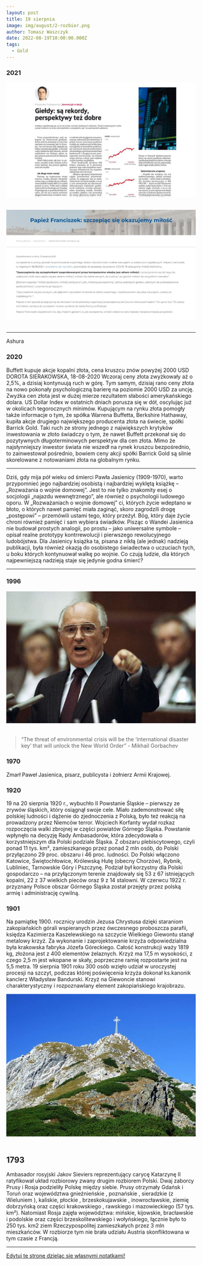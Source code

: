 ```yaml
---
layout: post
title: 19 sierpnia
image: img/august/2-rozbior.png
author: Tomasz Waszczyk
date: 2022-08-19T10:00:00.000Z
tags:
  - Gold
---
```


### 2021

<img src="./img/august/wiecznewzrosty.jpeg"><br><br>

<img src="./img/august/milosc_franciszka.jpg"><br><br>

---

Ashura
### 2020

Buffett kupuje akcje kopalni złota, cena kruszcu znów powyżej 2000 USD
DOROTA SIERAKOWSKA, 18-08-2020
Wczoraj ceny złota zwyżkowały aż o 2,5%, a dzisiaj kontynuują ruch w górę. Tym samym, dzisiaj rano ceny złota na nowo pokonały psychologiczną barierę na poziomie 2000 USD za uncję.
Zwyżka cen złota jest w dużej mierze rezultatem słabości amerykańskiego dolara. US Dollar Index w ostatnich dniach porusza się w dół, oscylując już w okolicach tegorocznych minimów.
Kupującym na rynku złota pomogły także informacje o tym, że spółka Warrena Buffetta, Berkshire Hathaway, kupiła akcje drugiego największego producenta złota na świecie, spółki Barrick Gold. Taki ruch ze strony jednego z największych krytyków inwestowania w złoto świadczy o tym, że nawet Buffett przekonał się do pozytywnych długoterminowych perspektyw dla cen złota. Mimo że najsłynniejszy inwestor świata nie wszedł na rynek kruszcu bezpośrednio, to zainwestował pośrednio, bowiem ceny akcji spółki Barrick Gold są silnie skorelowane z notowaniami złota na globalnym rynku.

---

Dziś, gdy mija pół wieku od śmierci Pawła Jasienicy (1909-1970), warto przypomnieć jego najbardziej osobistą i najbardziej wyklętą książkę – „Rozważania o wojnie domowej”. Jest to nie tylko znakomity esej o socjologii „najazdu wewnętrznego”, ale również o psychologii ludowego oporu.
W „Rozważaniach o wojnie domowej” ci, których życie wdeptano w błoto, o których nawet pamięć miała zaginąć, skoro zagrodzili drogę „postępowi” – przemówili ustami tego, który przeżył. Bóg, który daje życie chroni również pamięć i sam wybiera świadków.
Pisząc o Wandei Jasienica nie budował prostych analogii, po prostu – jako uniwersalne symbole – opisał realne prototypy kontrrewolucji i pierwszego rewolucyjnego ludobójstwa. Dla Jasienicy książka ta, pisana z nikłą (ale jednak) nadzieją publikacji, była również okazją do osobistego świadectwa o uczuciach tych, u boku których kontynuował walkę po wojnie. Co czują ludzie, dla których najpewniejszą nadzieją staje się jedynie godna śmierć?

---

### 1996

<img src="./img/august/gorbaczow.jpeg"><br><br>

> “The threat of environmental crisis will be the ‘international disaster key’ that will unlock the New World Order” - Mikhail Gorbachev

### 1970

Zmarł Paweł Jasienica, pisarz, publicysta i żołnierz Armii Krajowej.

### 1920

19 na 20 sierpnia 1920 r., wybuchło II Powstanie Śląskie – pierwszy ze zrywów śląskich, który osiągnął swoje cele. Miało zademonstrować siłę polskiej ludności i dążenie do zjednoczenia z Polską, było też reakcją na prowadzony przez Niemców terror. Wojciech Korfanty wydał rozkaz rozpoczęcia walki zbrojnej w części powiatów Górnego Śląska.
Powstanie wpłynęło na decyzję Rady Ambasadorów, która zdecydowała o korzystniejszym dla Polski podziale Śląska. Z obszaru plebiscytowego, czyli ponad 11 tys. km², zamieszkanego przez ponad 2 mln osób, do Polski przyłączono 29 proc. obszaru i 46 proc. ludności. Do Polski włączono Katowice, Świętochłowice, Królewską Hutę (obecny Chorzów), Rybnik, Lubliniec, Tarnowskie Góry i Pszczynę. Podział był korzystny dla Polski gospodarczo – na przyłączonym terenie znajdowały się 53 z 67 istniejących kopalni, 22 z 37 wielkich pieców oraz 9 z 14 stalowni. W czerwcu 1922 r. przyznany Polsce obszar Górnego Śląska został przejęty przez polską armię i administrację cywilną.

### 1901

Na pamiątkę 1900. rocznicy urodzin Jezusa Chrystusa dzięki staraniom zakopiańskich górali wspieranych przez ówczesnego proboszcza parafii, księdza Kazimierza Kaszelewskiego na szczycie Wielkiego Giewontu stanął metalowy krzyż. Za wykonanie i zaprojektowanie krzyża odpowiedzialna była krakowska fabryka Józefa Góreckiego. Całość konstrukcji waży 1819 kg, złożona jest z 400 elementów żelaznych. Krzyż ma 17,5 m wysokości, z czego 2,5 m jest wkopane w skały, poprzeczne ramię rozpostarte jest na 5,5 metra. 19 sierpnia 1901 roku 300 osób wzięło udział w uroczystej procesji na szczyt, podczas której poświęcenia krzyża dokonał ks.kanonik kanclerz Władysław Bandurski. Krzyż na Giewoncie stanowi charakterystyczny i rozpoznawlany element zakopiańskiego krajobrazu.

<img src="./img/august/giewont.jpg"><br><br>

## 1793

Ambasador rosyjski Jakov Sieviers reprezentujący carycę Katarzynę II ratyfikował układ rozbiorowy zwany drugim rozbiorem Polski.
Dwaj zaborcy Prusy i Rosja podzieliły Polskę między siebie.
Prusy otrzymały Gdańsk i Toruń oraz
województwa gnieźnieńskie , poznańskie ,
sieradzkie (z Wieluniem ), kaliskie, płockie ,
brzeskokujawskie , inowrocławskie, ziemię
dobrzyńską oraz części krakowskiego ,
rawskiego i mazowieckiego (57 tys. km²). Natomiast Rosja zajęła województwa: mińskie, kijowskie, bracławskie i podolskie oraz części brzeskolitewskiego i wołyńskiego, łącznie było to 250 tys. km2 ziem Rzeczypospolitej zamieszkałych przez 3 mln mieszkańców.
W rozbiorze tym nie brała udziału Austria skonfliktowana w tym czasie z Francją.

---

<a href="https://github.com/TomaszWaszczyk/historia.waszczyk.com/edit/master/src/content/august-19.md" target="_blank">Edytuj tę stronę dzieląc się własnymi notatkami!</a>

